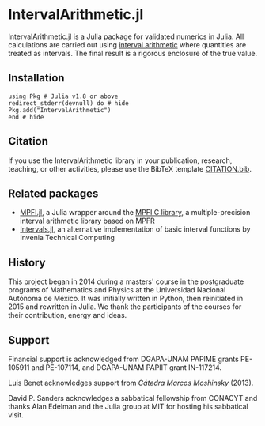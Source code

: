 # IntervalArithmetic.jl

IntervalArithmetic.jl is a Julia package for validated numerics in Julia. All calculations are carried out using [interval arithmetic](https://en.wikipedia.org/wiki/Interval_arithmetic) where quantities are treated as intervals. The final result is a rigorous enclosure of the true value.



## Installation

```@repl
using Pkg # Julia v1.8 or above
redirect_stderr(devnull) do # hide
Pkg.add("IntervalArithmetic")
end # hide
```



## Citation

If you use the IntervalArithmetic library in your publication, research, teaching, or other activities, please use the BibTeX template [CITATION.bib](https://github.com/JuliaIntervals/IntervalArithmetic.jl/blob/main/CITATION.bib).



## Related packages

- [MPFI.jl](https://github.com/andrioni/MPFI.jl), a Julia wrapper around the [MPFI C library](http://perso.ens-lyon.fr/nathalie.revol/software.html), a multiple-precision interval arithmetic library based on MPFR
- [Intervals.jl](https://github.com/invenia/Intervals.jl), an alternative implementation of basic interval functions by Invenia Technical Computing



## History

This project began in 2014 during a masters' course in the postgraduate programs of Mathematics and Physics at the Universidad Nacional Autónoma de México. It was initially written in Python, then reinitiated in 2015 and rewritten in Julia. We thank the participants of the courses for their contribution, energy and ideas.


## Support

Financial support is acknowledged from DGAPA-UNAM PAPIME grants PE-105911 and PE-107114, and DGAPA-UNAM PAPIIT grant IN-117214.

Luis Benet acknowledges support from *Cátedra Marcos Moshinsky* (2013).

David P. Sanders acknowledges a sabbatical fellowship from CONACYT and thanks Alan Edelman and the Julia group at MIT for hosting his sabbatical visit.
